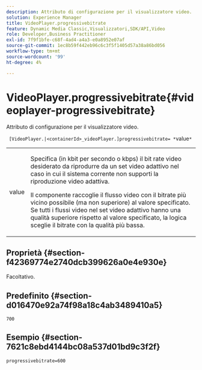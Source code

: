 ```yaml
---
description: Attributo di configurazione per il visualizzatore video.
solution: Experience Manager
title: VideoPlayer.progressivebitrate
feature: Dynamic Media Classic,Visualizzatori,SDK/API,Video
role: Developer,Business Practitioner
exl-id: 7f9f1bfe-c68f-4ad4-a4a3-e0a8952e07af
source-git-commit: 1ec8b59f442eb96c6c3f5f1405d57a38a86bd056
workflow-type: tm+mt
source-wordcount: '99'
ht-degree: 4%

---
```


# VideoPlayer.progressivebitrate{#videoplayer-progressivebitrate}

Attributo di configurazione per il visualizzatore video.

` [VideoPlayer.|<containerId>_videoPlayer.]progressivebitrate= *`value`*`

<table id="table_C616483932C2482CA9794DDD7313FD7C"> 
 <tbody> 
  <tr> 
   <td colname="col1"> <p> <span class="codeph"> value</span> </p> </td> 
   <td colname="col2"> <p> Specifica (in kbit per secondo o kbps) il bit rate video desiderato da riprodurre da un set video adattivo nel caso in cui il sistema corrente non supporti la riproduzione video adattiva. </p> <p>Il componente raccoglie il flusso video con il bitrate più vicino possibile (ma non superiore) al valore specificato. Se tutti i flussi video nel set video adattivo hanno una qualità superiore rispetto al valore specificato, la logica sceglie il bitrate con la qualità più bassa. </p> </td> 
  </tr> 
 </tbody> 
</table>

## Proprietà {#section-f42369774e2740dcb399626a0e4e930e}

Facoltativo.

## Predefinito {#section-d016470e92a74f98a18c4ab3489410a5}

`700`

## Esempio {#section-7621c8ebd4144bc08a537d01bd9c3f2f}

```
progressivebitrate=600
```
